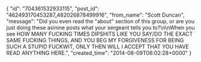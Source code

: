  {
   "id": "704361532933115",
   "post_id": "462493170453287_482026878499916",
   "from_name": "Scott Duncan",
   "message": "Did you even read the \"about\" section of this group, or are you just doing these asinine posts what your sergeant tells you to?\n\nWhen you see HOW MANY FUCKING TIMES DIPSHITS LIKE YOU SAY/DO THE EXACT SAME FUCKING THINGS, AND YOU BEG MY FORGIVENESS FOR BEING SUCH A STUPID FUCKWIT, ONLY THEN WILL I ACCEPT THAT YOU HAVE READ ANYTHING HERE.",
   "created_time": "2014-08-09T06:02:28+0000"
 }
